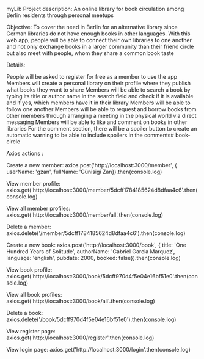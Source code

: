 myLib
Project description: An online library for book circulation among Berlin residents through personal meetups

Objective: To cover the need in Berlin for an alternative library since German libraries do not have enough books in other languages. With this web app, people will be able to connect their own libraries to one another and not only exchange books in a larger community than their friend circle but also meet with people, whom they share a common book taste

Details:

People will be asked to register for free as a member to use the app
Members will create a personal library on their profile where they publish what books they want to share
Members will be able to search a book by typing its title or author name in the search field and check if it is available and if yes, which members have it in their library
Members will be able to follow one another
Members will be able to request and borrow books from other members through arranging a meeting in the physical world via direct messaging
Members will be able to like and comment on books in other libraries
For the comment section, there will be a spoiler button to create an automatic warning to be able to include spoilers in the comments# book-circle

Axios actions :

Create a new member:
axios.post('http://localhost:3000/member', { userName: 'gzan', fullName: 'Günisigi Zan}).then(console.log)

View member profile:
axios.get('http://localhost:3000/member/5dcff1784185624d8dfaa4c6'.then(console.log)

View all member profiles:
axios.get('http://localhost:3000/member/all'.then(console.log)

Delete a member:
axios.delete('/member/5dcff1784185624d8dfaa4c6').then(console.log)

Create a new book: 
axios.post('http://localhost:3000/book', { title: 'One Hundred Years of Solitude', authorName: 'Gabriel Garcia Marquez', language: 'english', pubdate: 2000, booked: false}).then(console.log)

View book profile:
axios.get('http://localhost:3000/book/5dcff970d4f5e04e16bf51e0'.then(console.log)

View all book profiles:
axios.get('http://localhost:3000/book/all'.then(console.log)

Delete a book:
axios.delete('/book/5dcff970d4f5e04e16bf51e0').then(console.log)

View register page:
axios.get('http://localhost:3000/register'.then(console.log)

View login page:
axios.get('http://localhost:3000/login'.then(console.log)